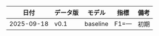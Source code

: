 | 日付 | データ版 | モデル | 指標 | 備考 |
|------|---------|------|------|------|
| 2025-09-18 | v0.1 | baseline | F1=— | 初期 |
